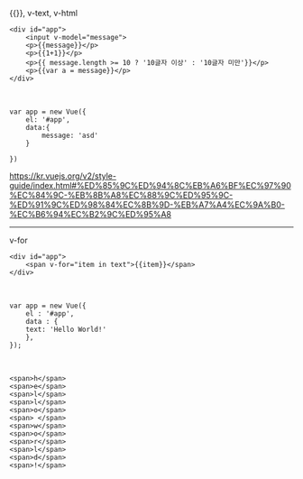 {{}}, v-text, v-html

    <div id="app">
        <input v-model="message">
        <p>{{message}}</p>
        <p>{{1+1}}</p>
        <p>{{ message.length >= 10 ? '10글자 이상' : '10글자 미만'}}</p>
        <p>{{var a = message}}</p>                                                              
    </div>
    
<br>

    var app = new Vue({
        el: '#app',
        data:{
            message: 'asd'
        } 

    })
https://kr.vuejs.org/v2/style-guide/index.html#%ED%85%9C%ED%94%8C%EB%A6%BF%EC%97%90%EC%84%9C-%EB%8B%A8%EC%88%9C%ED%95%9C-%ED%91%9C%ED%98%84%EC%8B%9D-%EB%A7%A4%EC%9A%B0-%EC%B6%94%EC%B2%9C%ED%95%A8

<hr>
v-for

    <div id="app">
        <span v-for="item in text">{{item}}</span>
    </div>

<br>

    var app = new Vue({
        el : '#app',
        data : {   
        text: 'Hello World!'
        },
    });
    
<br>

    <span>h</span>
    <span>e</span>
    <span>l</span>
    <span>l</span>
    <span>o</span>
    <span> </span>
    <span>w</span>
    <span>o</span>
    <span>r</span>
    <span>l</span>
    <span>d</span>
    <span>!</span>
    

    
